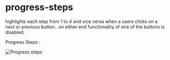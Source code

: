 # progress-steps
highlights each step from 1 to 4 and vice versa when a users clicks on a next or previous button.. on either end functionality of one of the buttons is disabled.

Progress Steps :

![Progress steps](https://user-images.githubusercontent.com/37264147/179045111-34af64c3-f140-43e8-8e30-40bd02965a00.gif)
